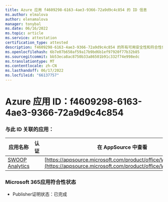```yaml
---
title: Azure 应用 f4609298-6163-4ae3-9366-72a9d9c4c854 的 ID 信息
ms.author: elmalova
author: elenamalova
manager: tonybal
ms.date: 06/16/2022
ms.topic: article
ms.service: attestation
certification_type: attested
description: f4609298-6163-4ae3-9366-72a9d9c4c854 的所有可用安全性和符合性信息。
ms.openlocfilehash: 6b7e07b650af59a17b9bd6b1ef97920f77b32b85
ms.sourcegitcommit: bb53eca8ac8750b33a86501b91c332f74e998edc
ms.translationtype: MT
ms.contentlocale: zh-CN
ms.lasthandoff: 06/17/2022
ms.locfileid: "66137757"
---
```

# <a name="azure-app-id-f4609298-6163-4ae3-9366-72a9d9c4c854"></a>Azure 应用 ID：f4609298-6163-4ae3-9366-72a9d9c4c854


### <a name="apps-associated-with-this-id"></a>与此 ID 关联的应用：
| **应用名称** | **认证** | **在 AppSource 中查看** |
|--------------|---------------|-----------------------|
| [SWOOP Analytics](../forward/WA200000877.md) |  | [https://appsource.microsoft.com/product/office/WA200000877](https://appsource.microsoft.com/product/office/WA200000877) |

### <a name="microsoft-365-app-compliance-status"></a>Microsoft 365应用符合性状态
- Publisher证明状态：已完成

